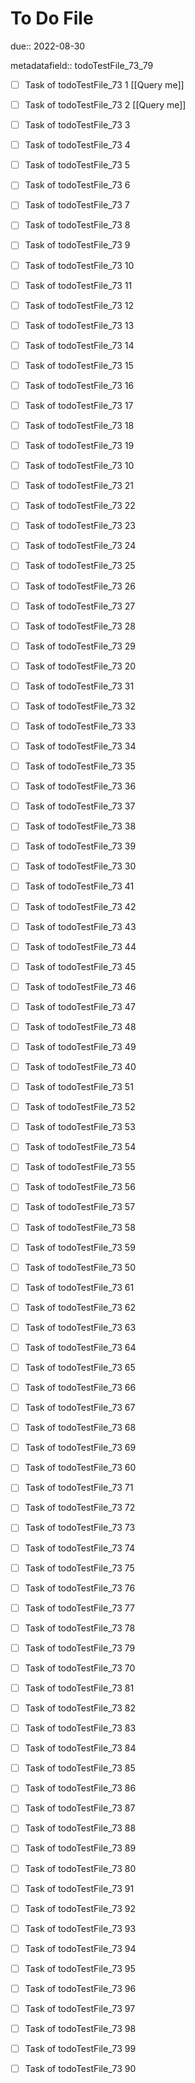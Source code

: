 # To Do File

due:: 2022-08-30

metadatafield:: todoTestFile_73_79

- [ ] Task of todoTestFile_73 1 [[Query me]]
- [ ] Task of todoTestFile_73 2 [[Query me]]
- [ ] Task of todoTestFile_73 3
- [ ] Task of todoTestFile_73 4
- [ ] Task of todoTestFile_73 5
- [ ] Task of todoTestFile_73 6
- [ ] Task of todoTestFile_73 7
- [ ] Task of todoTestFile_73 8
- [ ] Task of todoTestFile_73 9
- [ ] Task of todoTestFile_73 10

- [ ] Task of todoTestFile_73 11 
- [ ] Task of todoTestFile_73 12 
- [ ] Task of todoTestFile_73 13
- [ ] Task of todoTestFile_73 14
- [ ] Task of todoTestFile_73 15
- [ ] Task of todoTestFile_73 16
- [ ] Task of todoTestFile_73 17
- [ ] Task of todoTestFile_73 18
- [ ] Task of todoTestFile_73 19
- [ ] Task of todoTestFile_73 10

- [ ] Task of todoTestFile_73 21 
- [ ] Task of todoTestFile_73 22 
- [ ] Task of todoTestFile_73 23
- [ ] Task of todoTestFile_73 24
- [ ] Task of todoTestFile_73 25
- [ ] Task of todoTestFile_73 26
- [ ] Task of todoTestFile_73 27
- [ ] Task of todoTestFile_73 28
- [ ] Task of todoTestFile_73 29
- [ ] Task of todoTestFile_73 20

- [ ] Task of todoTestFile_73 31 
- [ ] Task of todoTestFile_73 32 
- [ ] Task of todoTestFile_73 33
- [ ] Task of todoTestFile_73 34
- [ ] Task of todoTestFile_73 35
- [ ] Task of todoTestFile_73 36
- [ ] Task of todoTestFile_73 37
- [ ] Task of todoTestFile_73 38
- [ ] Task of todoTestFile_73 39
- [ ] Task of todoTestFile_73 30

- [ ] Task of todoTestFile_73 41 
- [ ] Task of todoTestFile_73 42 
- [ ] Task of todoTestFile_73 43
- [ ] Task of todoTestFile_73 44
- [ ] Task of todoTestFile_73 45
- [ ] Task of todoTestFile_73 46
- [ ] Task of todoTestFile_73 47
- [ ] Task of todoTestFile_73 48
- [ ] Task of todoTestFile_73 49
- [ ] Task of todoTestFile_73 40

- [ ] Task of todoTestFile_73 51 
- [ ] Task of todoTestFile_73 52 
- [ ] Task of todoTestFile_73 53
- [ ] Task of todoTestFile_73 54
- [ ] Task of todoTestFile_73 55
- [ ] Task of todoTestFile_73 56
- [ ] Task of todoTestFile_73 57
- [ ] Task of todoTestFile_73 58
- [ ] Task of todoTestFile_73 59
- [ ] Task of todoTestFile_73 50

- [ ] Task of todoTestFile_73 61 
- [ ] Task of todoTestFile_73 62 
- [ ] Task of todoTestFile_73 63
- [ ] Task of todoTestFile_73 64
- [ ] Task of todoTestFile_73 65
- [ ] Task of todoTestFile_73 66
- [ ] Task of todoTestFile_73 67
- [ ] Task of todoTestFile_73 68
- [ ] Task of todoTestFile_73 69
- [ ] Task of todoTestFile_73 60

- [ ] Task of todoTestFile_73 71 
- [ ] Task of todoTestFile_73 72 
- [ ] Task of todoTestFile_73 73
- [ ] Task of todoTestFile_73 74
- [ ] Task of todoTestFile_73 75
- [ ] Task of todoTestFile_73 76
- [ ] Task of todoTestFile_73 77
- [ ] Task of todoTestFile_73 78
- [ ] Task of todoTestFile_73 79
- [ ] Task of todoTestFile_73 70


- [ ] Task of todoTestFile_73 81 
- [ ] Task of todoTestFile_73 82 
- [ ] Task of todoTestFile_73 83
- [ ] Task of todoTestFile_73 84
- [ ] Task of todoTestFile_73 85
- [ ] Task of todoTestFile_73 86
- [ ] Task of todoTestFile_73 87
- [ ] Task of todoTestFile_73 88
- [ ] Task of todoTestFile_73 89
- [ ] Task of todoTestFile_73 80


- [ ] Task of todoTestFile_73 91 
- [ ] Task of todoTestFile_73 92 
- [ ] Task of todoTestFile_73 93
- [ ] Task of todoTestFile_73 94
- [ ] Task of todoTestFile_73 95
- [ ] Task of todoTestFile_73 96
- [ ] Task of todoTestFile_73 97
- [ ] Task of todoTestFile_73 98
- [ ] Task of todoTestFile_73 99
- [ ] Task of todoTestFile_73 90
